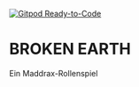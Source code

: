 [![Gitpod Ready-to-Code](https://img.shields.io/badge/Gitpod-Ready--to--Code-blue?logo=gitpod)](https://gitpod.io/#https://github.com/McNamara84/BEO) 

# BROKEN EARTH
 Ein Maddrax-Rollenspiel
